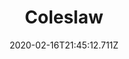 ---
templateKey: blog-post
title: Coleslaw
type: cooking
energy: 213
health: 95
description: It's light,  fresh and very healthy., 
featuredpost: false
date: 2020-02-16T21:45:12.711Z
featuredimage: /img/Coleslaw.png
sellPrice: 345
tags:
  - Red Cabbage
  - Vinegar
  - Mayonnaise
  - edible
---